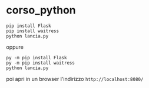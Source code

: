 # corso_python


```
pip install Flask
pip install waitress
python lancia.py
```
oppure

```
py -m pip install Flask
py -m pip install waitress
python lancia.py
```

poi apri in un browser l'indirizzo `http://localhost:8080/`
